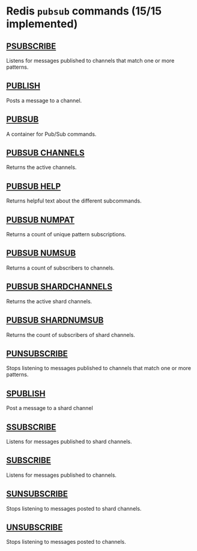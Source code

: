 # Redis `pubsub` commands (15/15 implemented)

## [PSUBSCRIBE](https://redis.io/commands/psubscribe/)

Listens for messages published to channels that match one or more patterns.

## [PUBLISH](https://redis.io/commands/publish/)

Posts a message to a channel.

## [PUBSUB](https://redis.io/commands/pubsub/)

A container for Pub/Sub commands.

## [PUBSUB CHANNELS](https://redis.io/commands/pubsub-channels/)

Returns the active channels.

## [PUBSUB HELP](https://redis.io/commands/pubsub-help/)

Returns helpful text about the different subcommands.

## [PUBSUB NUMPAT](https://redis.io/commands/pubsub-numpat/)

Returns a count of unique pattern subscriptions.

## [PUBSUB NUMSUB](https://redis.io/commands/pubsub-numsub/)

Returns a count of subscribers to channels.

## [PUBSUB SHARDCHANNELS](https://redis.io/commands/pubsub-shardchannels/)

Returns the active shard channels.

## [PUBSUB SHARDNUMSUB](https://redis.io/commands/pubsub-shardnumsub/)

Returns the count of subscribers of shard channels.

## [PUNSUBSCRIBE](https://redis.io/commands/punsubscribe/)

Stops listening to messages published to channels that match one or more patterns.

## [SPUBLISH](https://redis.io/commands/spublish/)

Post a message to a shard channel

## [SSUBSCRIBE](https://redis.io/commands/ssubscribe/)

Listens for messages published to shard channels.

## [SUBSCRIBE](https://redis.io/commands/subscribe/)

Listens for messages published to channels.

## [SUNSUBSCRIBE](https://redis.io/commands/sunsubscribe/)

Stops listening to messages posted to shard channels.

## [UNSUBSCRIBE](https://redis.io/commands/unsubscribe/)

Stops listening to messages posted to channels.



